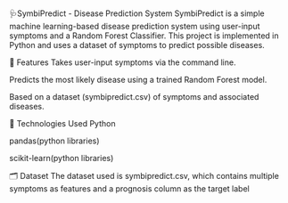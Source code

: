 🩺SymbiPredict - Disease Prediction System
SymbiPredict is a simple machine learning-based disease prediction system using user-input symptoms and a Random Forest Classifier. This project is implemented in Python and uses a dataset of symptoms to predict possible diseases.

📌 Features
Takes user-input symptoms via the command line.

Predicts the most likely disease using a trained Random Forest model.

Based on a dataset (symbipredict.csv) of symptoms and associated diseases.

🧠 Technologies Used
Python

pandas(python libraries)

scikit-learn(python libraries)

🗂️ Dataset
The dataset used is symbipredict.csv, which contains multiple symptoms as features and a prognosis column as the target label

